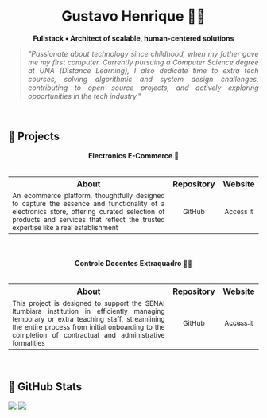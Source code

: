 <h1 align="center">Gustavo Henrique 👷‍♂️</h1>
<p align="center"><strong>Fullstack • Architect of scalable, human-centered solutions</strong></p>

> <p align="justify">
>  <i>"Passionate about technology since childhood, when my father gave me my first computer. Currently pursuing a Computer Science degree at UNA (Distance Learning), I also dedicate time to extra tech courses, solving algorithmic and system design challenges, contributing to open source projects, and actively exploring opportunities in the tech industry."
   </i>
</p>
<br>

## 📰 Projects
<table align="center" width="100%">
  <div align="center"><strong>Electronics E-Commerce 🛒</strong></div>
  <br>
  <tr align="center">
    <th>About</th>
    <th>Repository</th>
    <th>Website</th>
  </tr>
  <tr>
    <td align="justify"><sub>An ecommerce platform, thoughtfully designed to capture the essence and functionality of a electronics store, offering curated selection of products and services that reflect the trusted expertise like a real establishment</sub></td>
    <td align="center"><a href="https://github.com/hgrgustavo/"><sub>GitHub</sub></a></td>
    <td align="center"><a href=""><sub>Access it</sub></a></td>
  </tr>
</table>
<br><br>
<table width="100%" align="center">
  <div align="center"><strong>Controle Docentes Extraquadro 🧑‍🏫</strong></div>
  <br>
  <tr align="center">
    <th>About</th>
    <th>Repository</th>
    <th>Website</th>
  </tr>
  <tr>
    <td align="justify"><sub>This project is designed to support the SENAI Itumbiara institution in efficiently managing temporary or extra teaching staff, streamlining the entire process from initial onboarding to the completion of contractual and administrative formalities</sub></td>
    <td align="center"><a href="https://github.com/hgrgustavo/docentes-extraquadro"><sub>GitHub</sub></a></td>
    <td align="center"><a href=""><sub>Access it</sub></a></td>
  </tr>
</table>
<br>

## 🎢 GitHub Stats
<div width="100%">
  <img src=https://github-readme-stats.vercel.app/api?username=hgrgustavo&show_icons=true&theme=discord_old_blurple&hide_border=true&hide_title=true> 
  <img src=https://github-readme-stats.vercel.app/api/top-langs/?username=hgrgustavo&layout=compact&theme=discord_old_blurple&hide_border=true>
</div>


